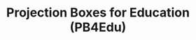 ---
title: "Projection Boxes for Education (PB4Edu)"
duration: "2020.8 - 2021.3"
excerpt: "We used [Projection Boxes](https://cseweb.ucsd.edu/~lerner/pb/), a Live Programming visualization, in an introductory programming class with 600+ students at UCSD over one academic quarter, and found that students preferred Projection Boxes to the baseline IDE and considered them helpful for their learning."
collection: portfolio
paper: /publications/
demo:
code:
---